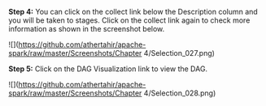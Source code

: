 **Step 4:** You can click on the collect link below the Description column and you will be taken to stages. Click on the collect link again to check more information as shown in the screenshot below.

![](https://github.com/athertahir/apache-spark/raw/master/Screenshots/Chapter 4/Selection_027.png)

**Step 5:** Click on the DAG Visualization link to view the DAG.

![](https://github.com/athertahir/apache-spark/raw/master/Screenshots/Chapter 4/Selection_028.png)